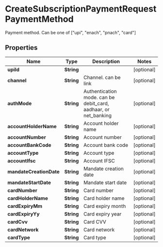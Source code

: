 

# CreateSubscriptionPaymentRequestPaymentMethod

Payment method. Can be one of [\"upi\", \"enach\", \"pnach\", \"card\"]

## Properties

| Name | Type | Description | Notes |
|------------ | ------------- | ------------- | -------------|
|**upiId** | **String** |  |  [optional] |
|**channel** | **String** | Channel. can be link |  [optional] |
|**authMode** | **String** | Authentication mode. can be debit_card, aadhaar, or net_banking |  [optional] |
|**accountHolderName** | **String** | Account holder name |  [optional] |
|**accountNumber** | **String** | Account number |  [optional] |
|**accountBankCode** | **String** | Account bank code |  [optional] |
|**accountType** | **String** | Account type |  [optional] |
|**accountIfsc** | **String** | Account IFSC |  [optional] |
|**mandateCreationDate** | **String** | Mandate creation date |  [optional] |
|**mandateStartDate** | **String** | Mandate start date |  [optional] |
|**cardNumber** | **String** | Card number |  [optional] |
|**cardHolderName** | **String** | Card holder name |  [optional] |
|**cardExpiryMm** | **String** | Card expiry month |  [optional] |
|**cardExpiryYy** | **String** | Card expiry year |  [optional] |
|**cardCvv** | **String** | Card CVV |  [optional] |
|**cardNetwork** | **String** | Card network |  [optional] |
|**cardType** | **String** | Card type |  [optional] |



